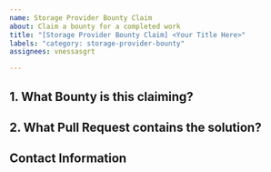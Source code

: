 ```yaml
---
name: Storage Provider Bounty Claim
about: Claim a bounty for a completed work
title: "[Storage Provider Bounty Claim] <Your Title Here>"
labels: "category: storage-provider-bounty"
assignees: vnessasgrt

---
```


## 1. What Bounty is this claiming?

<!-- link to Bounty in this repo -->

## 2. What Pull Request contains the solution?

<!-- link to Pull Request closing the Bounty issue, the Pull Request must be merged and you must be the primary author -->

## Contact Information

<!-- IMPORTANT: once you're done, please send a link to this issue AND your payment information to storageproviderbounties@fil.org-->

